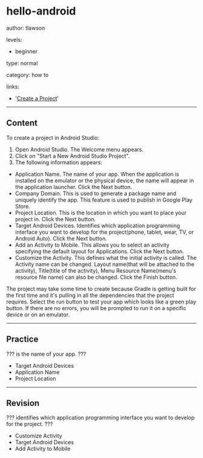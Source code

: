 # hello-android
author: tlawson

levels:

  - beginner

type: normal

category: how to

links:

  - '[Create a Project](https://developer.android.com/studio/projects/create-project.html)'

---
## Content

To create a project in Android Studio: 
1. Open Android Studio. The Welcome menu appears. 
2. Click on "Start a New Android Studio Project".  
3. The following information appears:

*  Application Name. The name of your app. When the application is installed on the emulator or the physical device, 
   the name will appear in the application launcher. Click the Next button.
*  Company Domain. This is used to generate a package name and uniquely identify the app.  This feature is used to publish in Google Play Store.
*  Project Location. This is the location in which you want to place your project in. Click the Next button. 
*  Target Android Devices. Identifies which application programming interface you want to develop for the project(phone, tablet, wear, TV, or Android Auto). 		   Click the Next button. 
*  Add an Activity to Mobile. This allows you to select an activity specifying the default layout for Applications. Click the Next button. 
*  Customize the Activity. This defines what the initial activity is called. The Activity name can be changed. 
   Layout name(that will be attached to the activity), Title(title of the activity), Menu Resource Name(menu's resource file name) can also be changed. 
   Click the Finish button.

The project may take some time to create because Gradle is getting built for the first time and it's pulling in all the dependencies that the project requires. 
Select the run button to test your app which looks like a green play button. If there are no errors, you will be prompted to run it on a specific device or on an emulator. 



---
## Practice

??? is the name of your app.
???

* Target Android Devices
* Application Name
* Project Location

---
## Revision
??? identifies which application programming interface you want to develop for the project.
???

* Customize Activity
* Target Android Devices
* Add Activity to Mobile
